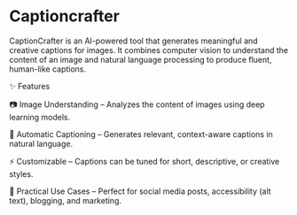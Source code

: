 # Captioncrafter
CaptionCrafter is an AI-powered tool that generates meaningful and creative captions for images. It combines computer vision to understand the content of an image and natural language processing to produce fluent, human-like captions.

✨ Features

📷 Image Understanding – Analyzes the content of images using deep learning models.

📝 Automatic Captioning – Generates relevant, context-aware captions in natural language.

⚡ Customizable – Captions can be tuned for short, descriptive, or creative styles.

🎯 Practical Use Cases – Perfect for social media posts, accessibility (alt text), blogging, and marketing.
